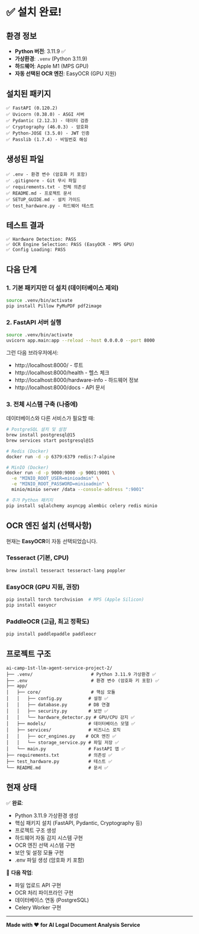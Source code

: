 # ✅ 설치 완료!

## 환경 정보

- **Python 버전**: 3.11.9 ✅
- **가상환경**: `.venv` (Python 3.11.9)
- **하드웨어**: Apple M1 (MPS GPU)
- **자동 선택된 OCR 엔진**: EasyOCR (GPU 지원)

## 설치된 패키지

```
✅ FastAPI (0.120.2)
✅ Uvicorn (0.38.0) - ASGI 서버
✅ Pydantic (2.12.3) - 데이터 검증
✅ Cryptography (46.0.3) - 암호화
✅ Python-JOSE (3.5.0) - JWT 인증
✅ Passlib (1.7.4) - 비밀번호 해싱
```

## 생성된 파일

```
✅ .env - 환경 변수 (암호화 키 포함)
✅ .gitignore - Git 무시 파일
✅ requirements.txt - 전체 의존성
✅ README.md - 프로젝트 문서
✅ SETUP_GUIDE.md - 설치 가이드
✅ test_hardware.py - 하드웨어 테스트
```

## 테스트 결과

```
✅ Hardware Detection: PASS
✅ OCR Engine Selection: PASS (EasyOCR - MPS GPU)
✅ Config Loading: PASS
```

## 다음 단계

### 1. 기본 패키지만 더 설치 (데이터베이스 제외)

```bash
source .venv/bin/activate
pip install Pillow PyMuPDF pdf2image
```

### 2. FastAPI 서버 실행

```bash
source .venv/bin/activate
uvicorn app.main:app --reload --host 0.0.0.0 --port 8000
```

그런 다음 브라우저에서:
- http://localhost:8000/ - 루트
- http://localhost:8000/health - 헬스 체크
- http://localhost:8000/hardware-info - 하드웨어 정보
- http://localhost:8000/docs - API 문서

### 3. 전체 시스템 구축 (나중에)

데이터베이스와 다른 서비스가 필요할 때:

```bash
# PostgreSQL 설치 및 설정
brew install postgresql@15
brew services start postgresql@15

# Redis (Docker)
docker run -d -p 6379:6379 redis:7-alpine

# MinIO (Docker)
docker run -d -p 9000:9000 -p 9001:9001 \
  -e "MINIO_ROOT_USER=minioadmin" \
  -e "MINIO_ROOT_PASSWORD=minioadmin" \
  minio/minio server /data --console-address ":9001"

# 추가 Python 패키지
pip install sqlalchemy asyncpg alembic celery redis minio
```

## OCR 엔진 설치 (선택사항)

현재는 **EasyOCR**이 자동 선택되었습니다.

### Tesseract (기본, CPU)
```bash
brew install tesseract tesseract-lang poppler
```

### EasyOCR (GPU 지원, 권장)
```bash
pip install torch torchvision  # MPS (Apple Silicon)
pip install easyocr
```

### PaddleOCR (고급, 최고 정확도)
```bash
pip install paddlepaddle paddleocr
```

## 프로젝트 구조

```
ai-camp-1st-llm-agent-service-project-2/
├── .venv/                      # Python 3.11.9 가상환경 ✅
├── .env                        # 환경 변수 (암호화 키 포함) ✅
├── app/
│   ├── core/                   # 핵심 모듈
│   │   ├── config.py          # 설정 ✅
│   │   ├── database.py        # DB 연결
│   │   ├── security.py        # 보안 ✅
│   │   └── hardware_detector.py # GPU/CPU 감지 ✅
│   ├── models/                # 데이터베이스 모델 ✅
│   ├── services/              # 비즈니스 로직
│   │   ├── ocr_engines.py    # OCR 엔진 ✅
│   │   └── storage_service.py # 파일 저장 ✅
│   └── main.py                # FastAPI 앱 ✅
├── requirements.txt           # 의존성 ✅
├── test_hardware.py           # 테스트 ✅
└── README.md                  # 문서 ✅
```

## 현재 상태

✅ **완료**: 
- Python 3.11.9 가상환경 생성
- 핵심 패키지 설치 (FastAPI, Pydantic, Cryptography 등)
- 프로젝트 구조 생성
- 하드웨어 자동 감지 시스템 구현
- OCR 엔진 선택 시스템 구현
- 보안 및 설정 모듈 구현
- .env 파일 생성 (암호화 키 포함)

🔄 **다음 작업**:
- 파일 업로드 API 구현
- OCR 처리 파이프라인 구현
- 데이터베이스 연동 (PostgreSQL)
- Celery Worker 구현

---

**Made with ❤️ for AI Legal Document Analysis Service**
